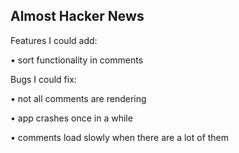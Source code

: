 ## Almost Hacker News

<a href='http://kimhjona.github.io/hacker-news'></a>

<p>Features I could add:</p>
<p>• sort functionality in comments</p>

<p>Bugs I could fix:</p>
<p>• not all comments are rendering</p>
<p>• app crashes once in a while</p>
<p>• comments load slowly when there are a lot of them</p>
